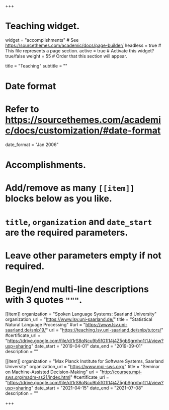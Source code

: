 +++
# Teaching widget.
widget = "accomplishments"  # See https://sourcethemes.com/academic/docs/page-builder/
headless = true  # This file represents a page section.
active = true  # Activate this widget? true/false
weight = 55  # Order that this section will appear.

title = "Teaching"
subtitle = ""

# Date format
#   Refer to https://sourcethemes.com/academic/docs/customization/#date-format
date_format = "Jan 2006"

# Accomplishments.
#   Add/remove as many `[[item]]` blocks below as you like.
#   `title`, `organization` and `date_start` are the required parameters.
#   Leave other parameters empty if not required.
#   Begin/end multi-line descriptions with 3 quotes `"""`.

[[item]]
  organization = "Spoken Language Systems: Saarland University"
  organization_url = "https://www.lsv.uni-saarland.de/"
  title = "Statistical Natural Language Processing"
  #url = "https://www.lsv.uni-saarland.de/snlp19/"
  url = "https://teaching.lsv.uni-saarland.de/snlp/tutors/"
  #certificate_url = "https://drive.google.com/file/d/1rS8qNcu9b5fG1l14j4Z5gbSgrnhq1t1J/view?usp=sharing"
  date_start = "2019-04-01"
  date_end = "2019-09-01"
  description = ""

[[item]]
  organization = "Max Planck Institute for Software Systems, Saarland University"
  organization_url = "https://www.mpi-sws.org/"
  title = "Seminar on Machine-Assisted Decision-Making"
  url = "http://courses.mpi-sws.org/madm-ss21/index.html"
  #certificate_url = "https://drive.google.com/file/d/1rS8qNcu9b5fG1l14j4Z5gbSgrnhq1t1J/view?usp=sharing"
  date_start = "2021-04-15"
  date_end = "2021-07-08"
  description = ""



+++
